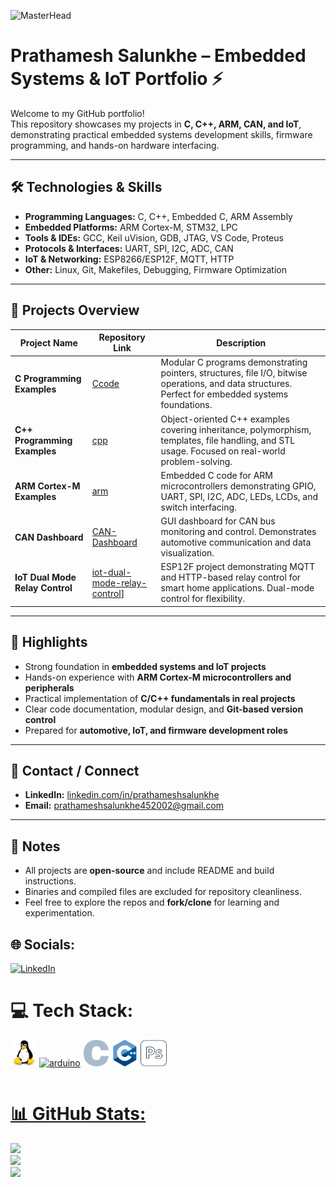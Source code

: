 
![MasterHead](https://github.com/user-attachments/assets/6fd16b02-862c-42ed-8aaf-79ae408ec67e)
# Prathamesh Salunkhe – Embedded Systems & IoT Portfolio ⚡

Welcome to my GitHub portfolio!  
This repository showcases my projects in **C, C++, ARM, CAN, and IoT**, demonstrating practical embedded systems development skills, firmware programming, and hands-on hardware interfacing.

---

## 🛠️ Technologies & Skills

- **Programming Languages:** C, C++, Embedded C, ARM Assembly  
- **Embedded Platforms:** ARM Cortex-M, STM32, LPC  
- **Tools & IDEs:** GCC, Keil uVision, GDB, JTAG, VS Code, Proteus  
- **Protocols & Interfaces:** UART, SPI, I2C, ADC, CAN  
- **IoT & Networking:** ESP8266/ESP12F, MQTT, HTTP  
- **Other:** Linux, Git, Makefiles, Debugging, Firmware Optimization  

---

## 📂 Projects Overview

| Project Name | Repository Link | Description |
|--------------|----------------|-------------|
| **C Programming Examples** | [Ccode](https://github.com/prathameshsalunkhe/Ccode) | Modular C programs demonstrating pointers, structures, file I/O, bitwise operations, and data structures. Perfect for embedded systems foundations. |
| **C++ Programming Examples** | [cpp](https://github.com/prathameshsalunkhe/cpp) | Object-oriented C++ examples covering inheritance, polymorphism, templates, file handling, and STL usage. Focused on real-world problem-solving. |
| **ARM Cortex-M Examples** | [arm](https://github.com/prathameshsalunkhe/arm) | Embedded C code for ARM microcontrollers demonstrating GPIO, UART, SPI, I2C, ADC, LEDs, LCDs, and switch interfacing. |
| **CAN Dashboard** | [CAN-Dashboard](https://github.com/prathameshsalunkhe/CAN-Dashboard) | GUI dashboard for CAN bus monitoring and control. Demonstrates automotive communication and data visualization. |
| **IoT Dual Mode Relay Control** | [iot-dual-mode-relay-control]([https://github.com/prathameshsalunkhe/IoT-Based-Dual-Mode-Relay-Control)] | ESP12F project demonstrating MQTT and HTTP-based relay control for smart home applications. Dual-mode control for flexibility. |

---

## 📌 Highlights

- Strong foundation in **embedded systems and IoT projects**  
- Hands-on experience with **ARM Cortex-M microcontrollers and peripherals**  
- Practical implementation of **C/C++ fundamentals in real projects**  
- Clear code documentation, modular design, and **Git-based version control**  
- Prepared for **automotive, IoT, and firmware development roles**

---

## 🔗 Contact / Connect

- **LinkedIn:** [linkedin.com/in/prathameshsalunkhe](https://www.linkedin.com/in/prathameshsalunkhe)  
- **Email:** prathameshsalunkhe452002@gmail.com 

---

## 📝 Notes

- All projects are **open-source** and include README and build instructions.  
- Binaries and compiled files are excluded for repository cleanliness.  
- Feel free to explore the repos and **fork/clone** for learning and experimentation.







## 🌐 Socials:
[![LinkedIn](https://img.shields.io/badge/LinkedIn-%230077B5.svg?logo=linkedin&logoColor=white)](https://www.linkedin.com/in/prathamesh-salunkhe7/) 


# 💻 Tech Stack:

<a target="_blank" href="https://raw.githubusercontent.com/devicons/devicon/master/icons/linux/linux-original.svg" style="display: inline-block;"><img src="https://raw.githubusercontent.com/devicons/devicon/master/icons/linux/linux-original.svg" alt="linux" width="42" height="42" /></a>
<a target="_blank" href="https://cdn.worldvectorlogo.com/logos/arduino-1.svg" style="display: inline-block;"><img src="https://cdn.worldvectorlogo.com/logos/arduino-1.svg" alt="arduino" width="42" height="42" /></a>
<a target="_blank" href="https://raw.githubusercontent.com/devicons/devicon/master/icons/c/c-original.svg" style="display: inline-block;"><img src="https://raw.githubusercontent.com/devicons/devicon/master/icons/c/c-original.svg" alt="c" width="42" height="42" /></a>
<a target="_blank" href="https://raw.githubusercontent.com/devicons/devicon/master/icons/cplusplus/cplusplus-original.svg" style="display: inline-block;"><img src="https://raw.githubusercontent.com/devicons/devicon/master/icons/cplusplus/cplusplus-original.svg" alt="cplusplus" width="42" height="42" /></a>
<a target="_blank" href="https://raw.githubusercontent.com/devicons/devicon/master/icons/photoshop/photoshop-line.svg" style="display: inline-block;"><img src="https://raw.githubusercontent.com/devicons/devicon/master/icons/photoshop/photoshop-line.svg" alt="photoshop" width="42" height="42" /></a>
<a target="_blank" href="https://upload.wikimedia.org/wikipedia/commons/2/21/Matlab_Logo.png" style="display: inline-block;">


# 📊 GitHub Stats:
![](https://github-readme-stats.vercel.app/api?username=prathameshsalunkhe&theme=github_dark&hide_border=false&include_all_commits=false&count_private=false)<br/>
![](https://github-readme-streak-stats.herokuapp.com/?user=prathameshsalunkhe&theme=github_dark&hide_border=false)<br/>
![](https://github-readme-stats.vercel.app/api/top-langs/?username=prathameshsalunkhe&theme=github_dark&hide_border=false&include_all_commits=false&count_private=false&layout=compact)

<!-- Proudly created with GPRM ( https://gprm.itsvg.in ) -->
